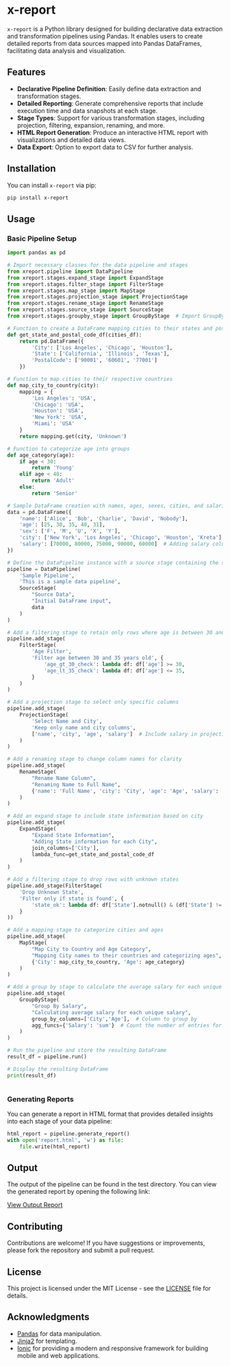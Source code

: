 # x-report

`x-report` is a Python library designed for building declarative data extraction and transformation pipelines using Pandas. It enables users to create detailed reports from data sources mapped into Pandas DataFrames, facilitating data analysis and visualization.

## Features

- **Declarative Pipeline Definition**: Easily define data extraction and transformation stages.
- **Detailed Reporting**: Generate comprehensive reports that include execution time and data snapshots at each stage.
- **Stage Types**: Support for various transformation stages, including projection, filtering, expansion, renaming, and more.
- **HTML Report Generation**: Produce an interactive HTML report with visualizations and detailed data views.
- **Data Export**: Option to export data to CSV for further analysis.

## Installation

You can install `x-report` via pip:

```bash
pip install x-report
```

## Usage

### Basic Pipeline Setup

```python
import pandas as pd

# Import necessary classes for the data pipeline and stages
from xreport.pipeline import DataPipeline
from xreport.stages.expand_stage import ExpandStage
from xreport.stages.filter_stage import FilterStage
from xreport.stages.map_stage import MapStage
from xreport.stages.projection_stage import ProjectionStage
from xreport.stages.rename_stage import RenameStage
from xreport.stages.source_stage import SourceStage
from xreport.stages.groupby_stage import GroupByStage  # Import GroupByStage

# Function to create a DataFrame mapping cities to their states and postal codes
def get_state_and_postal_code_df(cities_df):
    return pd.DataFrame({
        'City': ['Los Angeles', 'Chicago', 'Houston'],
        'State': ['California', 'Illinois', 'Texas'],
        'PostalCode': ['90001', '60601', '77001']
    })

# Function to map cities to their respective countries
def map_city_to_country(city):
    mapping = {
        'Los Angeles': 'USA',
        'Chicago': 'USA',
        'Houston': 'USA',
        'New York': 'USA',
        'Miami': 'USA'
    }
    return mapping.get(city, 'Unknown')

# Function to categorize age into groups
def age_category(age):
    if age < 30:
        return 'Young'
    elif age < 40:
        return 'Adult'
    else:
        return 'Senior'

# Sample DataFrame creation with names, ages, sexes, cities, and salaries
data = pd.DataFrame({
    'name': ['Alice', 'Bob', 'Charlie', 'David', 'Nobody'],
    'age': [25, 30, 35, 40, 31],
    'sex': ['F', 'M', 'U', 'X', 'Y'],
    'city': ['New York', 'Los Angeles', 'Chicago', 'Houston', 'Kreta'],
    'salary': [70000, 80000, 75000, 90000, 60000]  # Adding salary column
})

# Define the DataPipeline instance with a source stage containing the sample data
pipeline = DataPipeline(
    'Sample Pipeline',
    'This is a sample data pipeline',
    SourceStage(
        "Source Data",
        "Initial DataFrame input",
        data
    )
)

# Add a filtering stage to retain only rows where age is between 30 and 35
pipeline.add_stage(
    FilterStage(
        'Age Filter',
        'Filter age between 30 and 35 years old', {
            'age_gt_30_check': lambda df: df['age'] >= 30,
            'age_lt_35_check': lambda df: df['age'] <= 35,
        }
    )
)

# Add a projection stage to select only specific columns
pipeline.add_stage(
    ProjectionStage(
        'Select Name and City',
        'Keep only name and city columns',
        ['name', 'city', 'age', 'salary']  # Include salary in projection
    )
)

# Add a renaming stage to change column names for clarity
pipeline.add_stage(
    RenameStage(
        "Rename Name Column",
        "Renaming Name to Full Name",
        {'name': 'Full Name', 'city': 'City', 'age': 'Age', 'salary': 'Salary'}
    )
)

# Add an expand stage to include state information based on city
pipeline.add_stage(
    ExpandStage(
        "Expand State Information",
        "Adding State information for each City",
        join_columns=['City'],
        lambda_func=get_state_and_postal_code_df
    )
)

# Add a filtering stage to drop rows with unknown states
pipeline.add_stage(FilterStage(
    'Drop Unknown State',
    'Filter only if state is found', {
        'state_ok': lambda df: df['State'].notnull() & (df['State'] != ''),
    }
))

# Add a mapping stage to categorize cities and ages
pipeline.add_stage(
    MapStage(
        "Map City to Country and Age Category",
        "Mapping City names to their countries and categorizing ages",
        {'City': map_city_to_country, 'Age': age_category}
    )
)

# Add a group by stage to calculate the average salary for each unique salary value
pipeline.add_stage(
    GroupByStage(
        "Group By Salary",
        "Calculating average salary for each unique salary",
        group_by_columns=['City','Age'],  # Column to group by
        agg_funcs={'Salary': 'sum'}  # Count the number of entries for each salary
    )
)

# Run the pipeline and store the resulting DataFrame
result_df = pipeline.run()

# Display the resulting DataFrame
print(result_df)



```

### Generating Reports

You can generate a report in HTML format that provides detailed insights into each stage of your data pipeline:

```python
html_report = pipeline.generate_report()
with open('report.html', 'w') as file:
    file.write(html_report)
```

## Output

The output of the pipeline can be found in the test directory. You can view the generated report by opening the following link:

[View Output Report](https://rawcdn.githack.com/gaborando/x-report/a3d6e5c623f5d14aec26561916293f932427ba9a/tests/index.html)



## Contributing

Contributions are welcome! If you have suggestions or improvements, please fork the repository and submit a pull request.

## License

This project is licensed under the MIT License - see the [LICENSE](LICENSE) file for details.

## Acknowledgments

- [Pandas](https://pandas.pydata.org/) for data manipulation.
- [Jinja2](https://jinja.palletsprojects.com/) for templating.
- [Ionic](https://ionicframework.com/) for providing a modern and responsive framework for building mobile and web applications.

